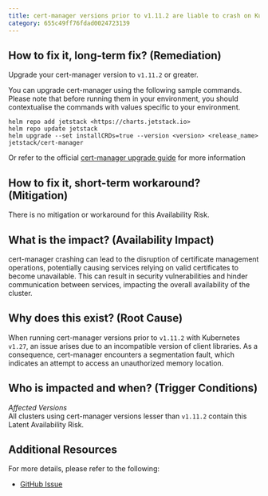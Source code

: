 ```yaml
---
title: cert-manager versions prior to v1.11.2 are liable to crash on Kubernetes v1.27.x
category: 655c49ff76fdad0024723139
---
```


## How to fix it, long-term fix? (Remediation)

Upgrade your cert-manager version to `v1.11.2` or greater.

You can upgrade cert-manager using the following sample commands. Please note that before running them in your environment, you should contextualise the commands with values specific to your environment. 

```shell shell
helm repo add jetstack <https://charts.jetstack.io>
helm repo update jetstack
helm upgrade --set installCRDs=true --version <version> <release_name> jetstack/cert-manager
```

Or refer to the official [cert-manager upgrade guide](https://cert-manager.io/docs/installation/upgrading/) for more information

## How to fix it, short-term workaround? (Mitigation)

There is no mitigation or workaround for this Availability Risk.

## What is the impact? (Availability Impact)

cert-manager crashing can lead to the disruption of certificate management operations, potentially causing services relying on valid certificates to become unavailable. This can result in security vulnerabilities and hinder communication between services, impacting the overall availability of the cluster.

## Why does this exist? (Root Cause)

When running cert-manager versions prior to `v1.11.2` with Kubernetes `v1.27`, an issue arises due to an incompatible version of client libraries. As a consequence, cert-manager encounters a segmentation fault, which indicates an attempt to access an unauthorized memory location.

## Who is impacted and when? (Trigger Conditions)

_Affected Versions_  
All clusters using cert-manager versions lesser than `v1.11.2` contain this Latent Availability Risk.

## Additional Resources

For more details, please refer to the following:

- [GitHub Issue](https://github.com/cert-manager/cert-manager/issues/6033)